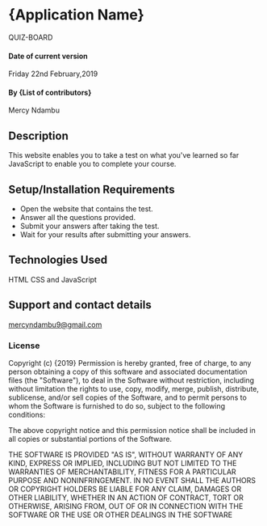 # {Application Name}
QUIZ-BOARD
#### Date of current version
Friday 22nd February,2019
#### By **{List of contributors}**
Mercy Ndambu
## Description
This website enables you to take a test on what you've learned so far JavaScript to enable you to complete your course.
## Setup/Installation Requirements
* Open the website that contains the test.
* Answer all the questions provided.
* Submit your answers after taking the test.
* Wait for your results after submitting your answers.
## Technologies Used
HTML
CSS and
JavaScript
## Support and contact details
mercyndambu9@gmail.com
### License
Copyright (c) {2019}
Permission is hereby granted, free of charge, to any person obtaining a copy of this software and associated documentation files (the "Software"), to deal in the Software without restriction, including without limitation the rights to use, copy, modify, merge, publish, distribute, sublicense, and/or sell copies of the Software, and to permit persons to whom the Software is furnished to do so, subject to the following conditions:

The above copyright notice and this permission notice shall be included in all copies or substantial portions of the Software.

THE SOFTWARE IS PROVIDED "AS IS", WITHOUT WARRANTY OF ANY KIND, EXPRESS OR IMPLIED, INCLUDING BUT NOT LIMITED TO THE WARRANTIES OF MERCHANTABILITY, FITNESS FOR A PARTICULAR PURPOSE AND NONINFRINGEMENT. IN NO EVENT SHALL THE AUTHORS OR COPYRIGHT HOLDERS BE LIABLE FOR ANY CLAIM, DAMAGES OR OTHER LIABILITY, WHETHER IN AN ACTION OF CONTRACT, TORT OR OTHERWISE, ARISING FROM, OUT OF OR IN CONNECTION WITH THE SOFTWARE OR THE USE OR OTHER DEALINGS IN THE SOFTWARE
